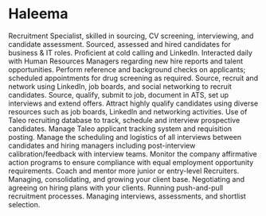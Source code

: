 # Haleema
Recruitment Specialist, skilled in sourcing, CV screening, interviewing, and candidate assessment. Sourced, assessed and hired candidates for business & IT roles. Proficient at cold calling and LinkedIn.
Interacted daily with Human Resources Managers regarding new hire reports and talent opportunities.
Perform reference and background checks on applicants; scheduled appointments for drug screening as required.
Source, recruit and network using LinkedIn, job boards, and social networking to recruit candidates.
Source, qualify, submit to job, document in ATS, set up interviews and extend offers.
Attract highly qualify candidates using diverse resources such as job boards, LinkedIn and networking activities.
Use of Taleo recruiting database to track, schedule and interview prospective candidates.
Manage Taleo applicant tracking system and requisition posting.
Manage the scheduling and logistics of all interviews between candidates and hiring managers including post-interview calibration/feedback with interview teams.
Monitor the company affirmative action programs to ensure compliance with equal employment opportunity requirements.
 Coach and mentor more junior or entry-level Recruiters. Managing, consolidating, and growing your client base. Negotiating and agreeing on hiring plans with your clients. Running push-and-pull recruitment processes. Managing interviews, assessments, and shortlist selection.
